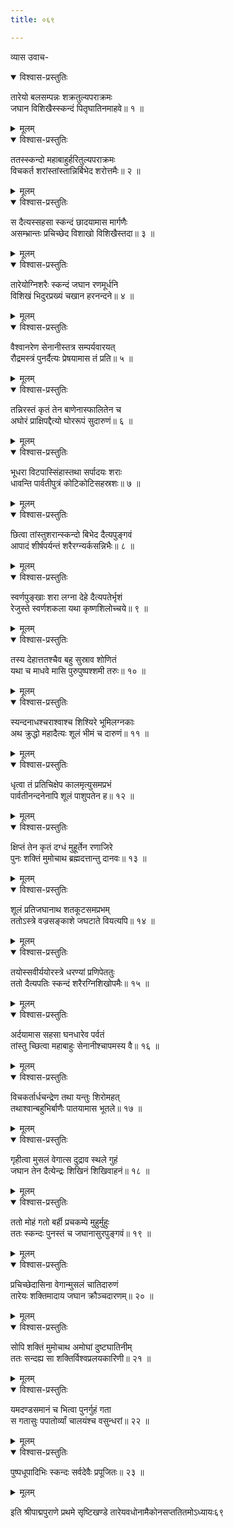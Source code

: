 ```yaml
---
title: ०६९

---
```

व्यास उवाच-  

<details open><summary>विश्वास-प्रस्तुतिः</summary>

तारेयो बलसम्पन्नः शक्रतुल्यपराक्रमः  
जघान विशिखैस्स्कन्दं पितृघातिनमाहवे॥ १ ॥
</details>

<details><summary>मूलम्</summary>

तारेयो बलसम्पन्नः शक्रतुल्यपराक्रमः  
जघान विशिखैस्स्कन्दं पितृघातिनमाहवे॥ १ ॥
</details>



<details open><summary>विश्वास-प्रस्तुतिः</summary>

ततस्स्कन्दो महाबाहुर्हरितुल्यपराक्रमः  
विचकर्त शरांस्तांस्तान्निर्बिभेद शरोत्तमैः॥ २ ॥
</details>

<details><summary>मूलम्</summary>

ततस्स्कन्दो महाबाहुर्हरितुल्यपराक्रमः  
विचकर्त शरांस्तांस्तान्निर्बिभेद शरोत्तमैः॥ २ ॥
</details>



<details open><summary>विश्वास-प्रस्तुतिः</summary>

स दैत्यस्सहसा स्कन्दं छादयामास मार्गणैः  
असम्भ्रान्तः प्रचिच्छेद विशाखो विशिखैस्तदा॥ ३ ॥
</details>

<details><summary>मूलम्</summary>

स दैत्यस्सहसा स्कन्दं छादयामास मार्गणैः  
असम्भ्रान्तः प्रचिच्छेद विशाखो विशिखैस्तदा॥ ३ ॥
</details>



<details open><summary>विश्वास-प्रस्तुतिः</summary>

तारेयोग्निशरैः स्कन्दं जघान रणमूर्धनि  
विशिखं भिदुरप्रख्यं चखान हरनन्दने॥ ४ ॥
</details>

<details><summary>मूलम्</summary>

तारेयोग्निशरैः स्कन्दं जघान रणमूर्धनि  
विशिखं भिदुरप्रख्यं चखान हरनन्दने॥ ४ ॥
</details>



<details open><summary>विश्वास-प्रस्तुतिः</summary>

वैश्वानरेण सेनानीस्तत्र सम्पर्यवारयत्  
रौद्रमस्त्रं पुनर्दैत्यः प्रेषयामास तं प्रति॥ ५ ॥
</details>

<details><summary>मूलम्</summary>

वैश्वानरेण सेनानीस्तत्र सम्पर्यवारयत्  
रौद्रमस्त्रं पुनर्दैत्यः प्रेषयामास तं प्रति॥ ५ ॥
</details>



<details open><summary>विश्वास-प्रस्तुतिः</summary>

तन्निरस्तं कृतं तेन बाणेनास्फालितेन च  
अघोरं प्राक्षिपद्दैत्यो घोररूपं सुदारुणं॥ ६ ॥
</details>

<details><summary>मूलम्</summary>

तन्निरस्तं कृतं तेन बाणेनास्फालितेन च  
अघोरं प्राक्षिपद्दैत्यो घोररूपं सुदारुणं॥ ६ ॥
</details>



<details open><summary>विश्वास-प्रस्तुतिः</summary>

भूधरा विटपास्सिंहास्तथा सर्पादयः शराः  
धावन्ति पार्वतीपुत्रं कोटिकोटिसहस्रशः॥ ७ ॥
</details>

<details><summary>मूलम्</summary>

भूधरा विटपास्सिंहास्तथा सर्पादयः शराः  
धावन्ति पार्वतीपुत्रं कोटिकोटिसहस्रशः॥ ७ ॥
</details>



<details open><summary>विश्वास-प्रस्तुतिः</summary>

छित्वा तांस्तुशरान्स्कन्दो बिभेद दैत्यपुङ्गवं  
आपादं शीर्षपर्यन्तं शरैरग्न्यर्कसन्निभैः॥ ८ ॥
</details>

<details><summary>मूलम्</summary>

छित्वा तांस्तुशरान्स्कन्दो बिभेद दैत्यपुङ्गवं  
आपादं शीर्षपर्यन्तं शरैरग्न्यर्कसन्निभैः॥ ८ ॥
</details>



<details open><summary>विश्वास-प्रस्तुतिः</summary>

स्वर्णपुङ्खाः शरा लग्ना देहे दैत्यपतेर्भृशं  
रेजुस्ते स्वर्णशकला यथा कृष्णशिलोच्चये॥ ९ ॥
</details>

<details><summary>मूलम्</summary>

स्वर्णपुङ्खाः शरा लग्ना देहे दैत्यपतेर्भृशं  
रेजुस्ते स्वर्णशकला यथा कृष्णशिलोच्चये॥ ९ ॥
</details>



<details open><summary>विश्वास-प्रस्तुतिः</summary>

तस्य देहात्ततश्चैव बहु सुस्राव शोणितं  
यथा च माधवे मासि पुरुपुष्पश्शमी तरुः॥ १० ॥
</details>

<details><summary>मूलम्</summary>

तस्य देहात्ततश्चैव बहु सुस्राव शोणितं  
यथा च माधवे मासि पुरुपुष्पश्शमी तरुः॥ १० ॥
</details>



<details open><summary>विश्वास-प्रस्तुतिः</summary>

स्यन्दनाधश्चराश्वाश्च शिश्यिरे भूमिलग्नकाः  
अथ क्रुद्धो महादैत्यः शूलं भीमं च दारुणं॥ ११ ॥
</details>

<details><summary>मूलम्</summary>

स्यन्दनाधश्चराश्वाश्च शिश्यिरे भूमिलग्नकाः  
अथ क्रुद्धो महादैत्यः शूलं भीमं च दारुणं॥ ११ ॥
</details>



<details open><summary>विश्वास-प्रस्तुतिः</summary>

धृत्वा तं प्रतिचिक्षेप कालमृत्युसमप्रभं  
पार्वतीनन्दनेनापि शूलं पाशुपतेन ह॥ १२ ॥
</details>

<details><summary>मूलम्</summary>

धृत्वा तं प्रतिचिक्षेप कालमृत्युसमप्रभं  
पार्वतीनन्दनेनापि शूलं पाशुपतेन ह॥ १२ ॥
</details>



<details open><summary>विश्वास-प्रस्तुतिः</summary>

क्षिप्तं तेन कृतं दग्धं मुहूर्तेन रणाजिरे  
पुनः शक्तिं मुमोचाथ ब्रह्मदत्तान्तु दानवः॥ १३ ॥
</details>

<details><summary>मूलम्</summary>

क्षिप्तं तेन कृतं दग्धं मुहूर्तेन रणाजिरे  
पुनः शक्तिं मुमोचाथ ब्रह्मदत्तान्तु दानवः॥ १३ ॥
</details>



<details open><summary>विश्वास-प्रस्तुतिः</summary>

शूलं प्रतिजघानाथ शतकूटसमप्रभम्  
ततोऽस्त्रे वज्रसङ्काशे जघटाते वियत्यपि॥ १४ ॥
</details>

<details><summary>मूलम्</summary>

शूलं प्रतिजघानाथ शतकूटसमप्रभम्  
ततोऽस्त्रे वज्रसङ्काशे जघटाते वियत्यपि॥ १४ ॥
</details>



<details open><summary>विश्वास-प्रस्तुतिः</summary>

तयोस्सवीर्ययोरस्त्रे धरण्यां प्रणिपेततुः  
ततो दैत्यपतिः स्कन्दं शरैरग्निशिखोपमैः॥ १५ ॥
</details>

<details><summary>मूलम्</summary>

तयोस्सवीर्ययोरस्त्रे धरण्यां प्रणिपेततुः  
ततो दैत्यपतिः स्कन्दं शरैरग्निशिखोपमैः॥ १५ ॥
</details>



<details open><summary>विश्वास-प्रस्तुतिः</summary>

अर्दयामास सहसा घनधारेव पर्वतं  
तांस्तु च्छित्वा महाबाहुः सेनानीश्चापमस्य वै॥ १६ ॥
</details>

<details><summary>मूलम्</summary>

अर्दयामास सहसा घनधारेव पर्वतं  
तांस्तु च्छित्वा महाबाहुः सेनानीश्चापमस्य वै॥ १६ ॥
</details>



<details open><summary>विश्वास-प्रस्तुतिः</summary>

विचकर्तार्धचन्द्रेण तथा यन्तुः शिरोमहत्  
तथाश्वान्बहुभिर्बाणैः पातयामास भूतले॥ १७ ॥
</details>

<details><summary>मूलम्</summary>

विचकर्तार्धचन्द्रेण तथा यन्तुः शिरोमहत्  
तथाश्वान्बहुभिर्बाणैः पातयामास भूतले॥ १७ ॥
</details>



<details open><summary>विश्वास-प्रस्तुतिः</summary>

गृहीत्वा मुसलं वेगात्स दुद्राव स्थले गुहं  
जघान तेन दैत्येन्द्रः शिखिनं शिखिवाहनं॥ १८ ॥
</details>

<details><summary>मूलम्</summary>

गृहीत्वा मुसलं वेगात्स दुद्राव स्थले गुहं  
जघान तेन दैत्येन्द्रः शिखिनं शिखिवाहनं॥ १८ ॥
</details>



<details open><summary>विश्वास-प्रस्तुतिः</summary>

ततो मोहं गतो बर्ही प्रचकम्पे मुहुर्मुहुः  
ततः स्कन्दः पुनस्तं च जघानासुरपुङ्गवं॥ १९ ॥
</details>

<details><summary>मूलम्</summary>

ततो मोहं गतो बर्ही प्रचकम्पे मुहुर्मुहुः  
ततः स्कन्दः पुनस्तं च जघानासुरपुङ्गवं॥ १९ ॥
</details>



<details open><summary>विश्वास-प्रस्तुतिः</summary>

प्रचिच्छेदासिना वेगान्मुसलं चातिदारुणं  
तारेयः शक्तिमादाय जघान क्रौञ्चदारणम्॥ २० ॥
</details>

<details><summary>मूलम्</summary>

प्रचिच्छेदासिना वेगान्मुसलं चातिदारुणं  
तारेयः शक्तिमादाय जघान क्रौञ्चदारणम्॥ २० ॥
</details>



<details open><summary>विश्वास-प्रस्तुतिः</summary>

सोपि शक्तिं मुमोचाथ अमोघां दुष्टघातिनीम्  
ततः सन्दह्य सा शक्तिर्विश्वप्रलयकारिणी॥ २१ ॥
</details>

<details><summary>मूलम्</summary>

सोपि शक्तिं मुमोचाथ अमोघां दुष्टघातिनीम्  
ततः सन्दह्य सा शक्तिर्विश्वप्रलयकारिणी॥ २१ ॥
</details>



<details open><summary>विश्वास-प्रस्तुतिः</summary>

यमदण्डसमानं च भित्वा पुनर्गुहं गता  
स गतासुः पपातोर्व्यां चालयंश्च वसुन्धरां॥ २२ ॥
</details>

<details><summary>मूलम्</summary>

यमदण्डसमानं च भित्वा पुनर्गुहं गता  
स गतासुः पपातोर्व्यां चालयंश्च वसुन्धरां॥ २२ ॥
</details>



<details open><summary>विश्वास-प्रस्तुतिः</summary>

पुष्पधूपादिभिः स्कन्दः सर्वदेवैः प्रपूजितः॥ २३ ॥
</details>

<details><summary>मूलम्</summary>

पुष्पधूपादिभिः स्कन्दः सर्वदेवैः प्रपूजितः॥ २३ ॥
</details>


इति श्रीपाद्मपुराणे प्रथमे सृष्टिखण्डे तारेयवधोनामैकोनसप्ततितमोऽध्यायः६९